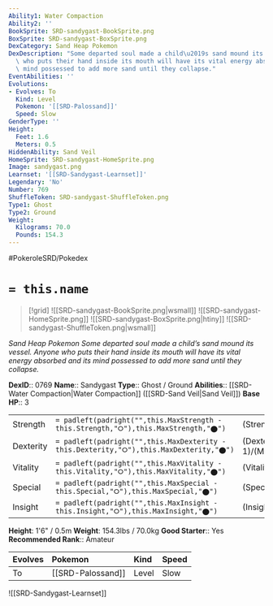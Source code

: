 ```yaml
---
Ability1: Water Compaction
Ability2: ''
BookSprite: SRD-sandygast-BookSprite.png
BoxSprite: SRD-sandygast-BoxSprite.png
DexCategory: Sand Heap Pokemon
DexDescription: "Some departed soul made a child\u2019s sand mound its vessel. Anyone\
  \ who puts their hand inside its mouth will have its vital energy absorbed and its\
  \ mind possessed to add more sand until they collapse."
EventAbilities: ''
Evolutions:
- Evolves: To
  Kind: Level
  Pokemon: '[[SRD-Palossand]]'
  Speed: Slow
GenderType: ''
Height:
  Feet: 1.6
  Meters: 0.5
HiddenAbility: Sand Veil
HomeSprite: SRD-sandygast-HomeSprite.png
Image: sandygast.png
Learnset: '[[SRD-Sandygast-Learnset]]'
Legendary: 'No'
Number: 769
ShuffleToken: SRD-sandygast-ShuffleToken.png
Type1: Ghost
Type2: Ground
Weight:
  Kilograms: 70.0
  Pounds: 154.3
---
```


#PokeroleSRD/Pokedex

# `= this.name`

> [!grid]
> ![[SRD-sandygast-BookSprite.png|wsmall]]
> ![[SRD-sandygast-HomeSprite.png]]
> ![[SRD-sandygast-BoxSprite.png|htiny]]
> ![[SRD-sandygast-ShuffleToken.png|wsmall]]


*Sand Heap Pokemon*
*Some departed soul made a child’s sand mound its vessel. Anyone who puts their hand inside its mouth will have its vital energy absorbed and its mind possessed to add more sand until they collapse.*

**DexID**:: 0769
**Name**:: Sandygast
**Type**:: Ghost / Ground
**Abilities**:: [[SRD-Water Compaction|Water Compaction]] ([[SRD-Sand Veil|Sand Veil]])
**Base HP**:: 3

|           |                                                                                        |                                          |
| --------- | -------------------------------------------------------------------------------------- | ---------------------------------------- |
| Strength  | `= padleft(padright("",this.MaxStrength - this.Strength,"⭘"),this.MaxStrength,"⬤")`    | (Strength::2)/(MaxStrength::4)   |
| Dexterity | `= padleft(padright("",this.MaxDexterity - this.Dexterity,"⭘"),this.MaxDexterity,"⬤")` | (Dexterity:: 1)/(MaxDexterity::2) |
| Vitality  | `= padleft(padright("",this.MaxVitality - this.Vitality,"⭘"),this.MaxVitality,"⬤")`    | (Vitality::2)/(MaxVitality::5)   |
| Special   | `= padleft(padright("",this.MaxSpecial - this.Special,"⭘"),this.MaxSpecial,"⬤")`       | (Special::2)/(MaxSpecial::5)     |
| Insight   | `= padleft(padright("",this.MaxInsight - this.Insight,"⭘"),this.MaxInsight,"⬤")`       | (Insight::2)/(MaxInsight::4)     |

**Height**: 1'6" / 0.5m
**Weight**: 154.3lbs / 70.0kg
**Good Starter**:: Yes
**Recommended Rank**:: Amateur

| Evolves   | Pokemon           | Kind   | Speed   |
|:----------|:------------------|:-------|:--------|
| To        | [[SRD-Palossand]] | Level  | Slow    |

![[SRD-Sandygast-Learnset]]